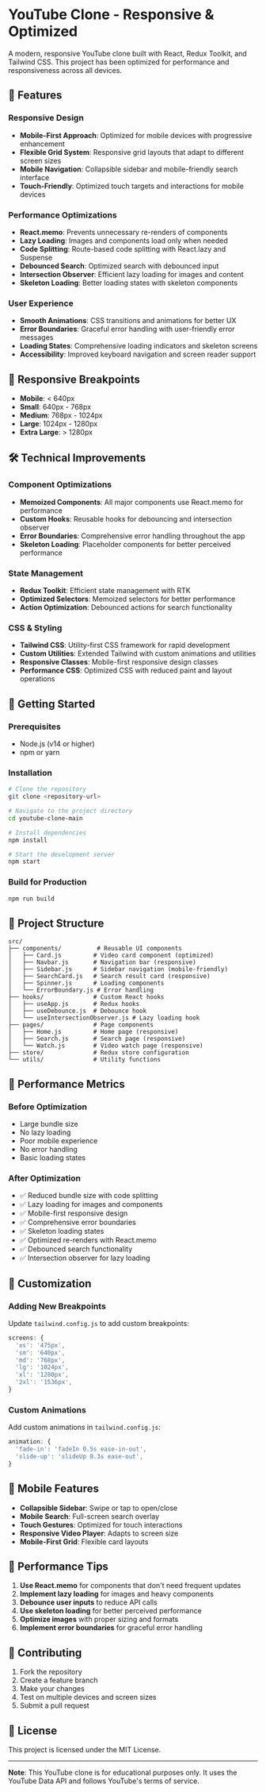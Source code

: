 # YouTube Clone - Responsive & Optimized

A modern, responsive YouTube clone built with React, Redux Toolkit, and Tailwind CSS. This project has been optimized for performance and responsiveness across all devices.

## 🚀 Features

### Responsive Design
- **Mobile-First Approach**: Optimized for mobile devices with progressive enhancement
- **Flexible Grid System**: Responsive grid layouts that adapt to different screen sizes
- **Mobile Navigation**: Collapsible sidebar and mobile-friendly search interface
- **Touch-Friendly**: Optimized touch targets and interactions for mobile devices

### Performance Optimizations
- **React.memo**: Prevents unnecessary re-renders of components
- **Lazy Loading**: Images and components load only when needed
- **Code Splitting**: Route-based code splitting with React.lazy and Suspense
- **Debounced Search**: Optimized search with debounced input
- **Intersection Observer**: Efficient lazy loading for images and content
- **Skeleton Loading**: Better loading states with skeleton components

### User Experience
- **Smooth Animations**: CSS transitions and animations for better UX
- **Error Boundaries**: Graceful error handling with user-friendly error messages
- **Loading States**: Comprehensive loading indicators and skeleton screens
- **Accessibility**: Improved keyboard navigation and screen reader support

## 📱 Responsive Breakpoints

- **Mobile**: < 640px
- **Small**: 640px - 768px
- **Medium**: 768px - 1024px
- **Large**: 1024px - 1280px
- **Extra Large**: > 1280px

## 🛠️ Technical Improvements

### Component Optimizations
- **Memoized Components**: All major components use React.memo for performance
- **Custom Hooks**: Reusable hooks for debouncing and intersection observer
- **Error Boundaries**: Comprehensive error handling throughout the app
- **Skeleton Loading**: Placeholder components for better perceived performance

### State Management
- **Redux Toolkit**: Efficient state management with RTK
- **Optimized Selectors**: Memoized selectors for better performance
- **Action Optimization**: Debounced actions for search functionality

### CSS & Styling
- **Tailwind CSS**: Utility-first CSS framework for rapid development
- **Custom Utilities**: Extended Tailwind with custom animations and utilities
- **Responsive Classes**: Mobile-first responsive design classes
- **Performance CSS**: Optimized CSS with reduced paint and layout operations

## 🚀 Getting Started

### Prerequisites
- Node.js (v14 or higher)
- npm or yarn

### Installation
```bash
# Clone the repository
git clone <repository-url>

# Navigate to the project directory
cd youtube-clone-main

# Install dependencies
npm install

# Start the development server
npm start
```

### Build for Production
```bash
npm run build
```

## 📁 Project Structure

```
src/
├── components/          # Reusable UI components
│   ├── Card.js         # Video card component (optimized)
│   ├── Navbar.js       # Navigation bar (responsive)
│   ├── Sidebar.js      # Sidebar navigation (mobile-friendly)
│   ├── SearchCard.js   # Search result card (responsive)
│   ├── Spinner.js      # Loading components
│   └── ErrorBoundary.js # Error handling
├── hooks/              # Custom React hooks
│   ├── useApp.js       # Redux hooks
│   ├── useDebounce.js  # Debounce hook
│   └── useIntersectionObserver.js # Lazy loading hook
├── pages/              # Page components
│   ├── Home.js         # Home page (responsive)
│   ├── Search.js       # Search page (responsive)
│   └── Watch.js        # Video watch page (responsive)
├── store/              # Redux store configuration
└── utils/              # Utility functions
```

## 🎯 Performance Metrics

### Before Optimization
- Large bundle size
- No lazy loading
- Poor mobile experience
- No error handling
- Basic loading states

### After Optimization
- ✅ Reduced bundle size with code splitting
- ✅ Lazy loading for images and components
- ✅ Mobile-first responsive design
- ✅ Comprehensive error boundaries
- ✅ Skeleton loading states
- ✅ Optimized re-renders with React.memo
- ✅ Debounced search functionality
- ✅ Intersection observer for lazy loading

## 🔧 Customization

### Adding New Breakpoints
Update `tailwind.config.js` to add custom breakpoints:
```javascript
screens: {
  'xs': '475px',
  'sm': '640px',
  'md': '768px',
  'lg': '1024px',
  'xl': '1280px',
  '2xl': '1536px',
}
```

### Custom Animations
Add custom animations in `tailwind.config.js`:
```javascript
animation: {
  'fade-in': 'fadeIn 0.5s ease-in-out',
  'slide-up': 'slideUp 0.3s ease-out',
}
```

## 📱 Mobile Features

- **Collapsible Sidebar**: Swipe or tap to open/close
- **Mobile Search**: Full-screen search overlay
- **Touch Gestures**: Optimized for touch interactions
- **Responsive Video Player**: Adapts to screen size
- **Mobile-First Grid**: Flexible card layouts

## 🚀 Performance Tips

1. **Use React.memo** for components that don't need frequent updates
2. **Implement lazy loading** for images and heavy components
3. **Debounce user inputs** to reduce API calls
4. **Use skeleton loading** for better perceived performance
5. **Optimize images** with proper sizing and formats
6. **Implement error boundaries** for graceful error handling

## 🤝 Contributing

1. Fork the repository
2. Create a feature branch
3. Make your changes
4. Test on multiple devices and screen sizes
5. Submit a pull request

## 📄 License

This project is licensed under the MIT License.

---

**Note**: This YouTube clone is for educational purposes only. It uses the YouTube Data API and follows YouTube's terms of service.
